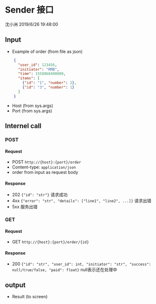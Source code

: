 # Sender 接口
沈小洲 2019/6/26 19:48:00

## Input
- Example of order (from file as json)
```json
    {
      "user_id": 123456,
      "initiator": "RMB",
      "time": 1558868400000,
      "items": [
        {"id": "1", "number": 2},
        {"id": "3", "number": 1}
      ]
    }
```
- Host (from sys.args)
- Port (from sys.args)

## Internel call
### POST
#### Request
- POST `http://{host}:{port}/order`
- Content-type: `application/json`
- order from input as request body
#### Response
- 202 `{"id": "str"}` 请求成功
- 4xx `{"error": "str", "details": ["line1", "line2", ...]}` 请求出错
- 5xx 服务出错
### GET
#### Request
- GET `http://{host}:{port}/order/{id}`
#### Response
- 200 `{"id": "str", "user_id": int, "initiator": "str", "success": null/true/false, "paid": float}` null表示还在处理中

## output
- Result (to screen)
